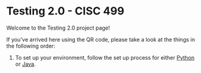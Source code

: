 # Testing 2.0 - CISC 499

Welcome to the Testing 2.0 project page!

If you've arrived here using the QR code, please take a look at the things in the following order:

1. To set up your environment, follow the set up process for either [Python]() or [Java]().
